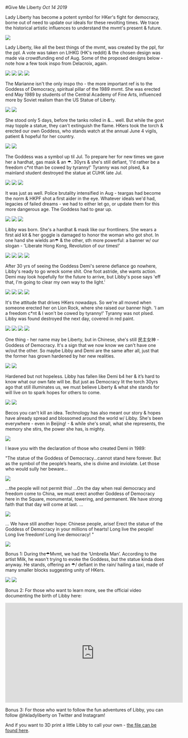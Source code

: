 #Give Me Liberty
*Oct 14 2019*

Lady Liberty has become a potent symbol for HKer's fight for democracy, borne out of need to update our ideals for these revolting times. We trace the historical artistic influences to understand the mvmt's present & future.

![](images/thread31/t31-p1.jpg)

Lady Liberty, like all the best things of the mvmt, was created by the ppl, for the ppl. A vote was taken on LIHKG (HK's reddit) & the chosen design was made via crowdfunding end of Aug. Some of the proposed designs below - note how a few took inspo from Delacroix, again.

![](images/thread31/t31-p2.jpg)
![](images/thread31/t31-p3.jpg)
![](images/thread31/t31-p4.jpg)
![](images/thread31/t31-p5.jpg)

The Marianne isn't the only inspo tho - the more important ref is to the Goddess of Democracy, spiritual pillar of the 1989 mvmt. She was erected end May 1989 by students of the Central Academy of Fine Arts, influenced more by Soviet realism than the US Statue of Liberty.

![](images/thread31/t31-p6.jpg)
![](images/thread31/t31-p7.jpg)

She stood only 5 days, before the tanks rolled in &... well. But while the govt may topple a statue, they can't extinguish the flame. HKers took the torch & erected our own Goddess, who stands watch at the annual June 4 vigils, patient & hopeful for her country.

![](images/thread31/t31-p8.png)
![](images/thread31/t31-p9.jpg)

The Goddess was a symbol up til Jul. To prepare her for new times we gave her a hardhat, gas mask & an ☂. 30yrs & she's still defiant, 'I'd rather be a freedom c\*nt than be cowed by tyranny!' Tyranny was not plsed, & a mainland student destroyed the statue at CUHK late Jul.

![](images/thread31/t31-p10.jpg)
![](images/thread31/t31-p11.jpg)
![](images/thread31/t31-p12.jpg)

It was just as well. Police brutality intensified in Aug - teargas had become the norm & HKPF shot a first aider in the eye. Whatever ideals we'd had, legacies of failed dreams - we had to either let go, or update them for this more dangerous age. The Goddess had to gear up. 

![](images/thread5/t5-p12.jpg)
![](images/thread31/t31-p13.jpg)
![](images/thread5/t5-p13.jpg)

Libby was born. She's a hardhat & mask like our frontliners. She wears a first aid kit & her goggle is damaged to honor the woman who got shot. In one hand she wields an☂ & the other, sth more powerful: a banner w/ our slogan - 'Liberate Hong Kong, Revolution of our times!'

![](images/thread31/t31-p14.jpg)
![](images/thread31/t31-p15.jpg)
![](images/thread31/t31-p16.jpg)
![](images/thread31/t31-p17.jpg)

After 30 yrs of seeing the Goddess Demi's serene defiance go nowhere, Libby's ready to go wreck some shit. One foot astride, she wants action. Demi may look hopefully for the future to arrive, but Libby's pose says 'eff that, I'm going to clear my own way to the light.' 

![](images/thread31/t31-p18.jpg)
![](images/thread31/t31-p19.jpg)
![](images/thread31/t31-p20.jpg)
![](images/thread31/t31-p21.jpg)

It's the attitude that drives HKers nowadays. So we're all moved when someone erected her on Lion Rock, where she raised our banner high. 'I am a freedom c\*nt & I won't be cowed by tyranny!' Tyranny was not plsed. Libby was found destroyed the next day, covered in red paint.

![](images/thread31/t31-p22.jpg)
![](images/thread31/t31-p23.jpg)
![](images/thread31/t31-p24.jpg)
![](images/thread31/t31-p25.jpg)

One thing - her name may be Liberty, but in Chinese, she's still 民主女神 - Goddess of Democracy. It's a sign that we now know we can't have one w/out the other. So maybe Libby and Demi are the same after all, just that the former has grown hardened by her new realities.

![](images/thread31/t31-p26.jpg)
![](images/thread31/t31-p27.jpg)

Hardened but not hopeless. Libby has fallen like Demi b4 her & it’s hard to know what our own fate will be. But just as Democracy lit the torch 30yrs ago that still illuminates us, we must believe Liberty & what she stands for will live on to spark hopes for others to come.

![](images/thread31/t31-p28.jpg)
![](images/thread31/t31-p29.jpg)

Becos you can't kill an idea. Technology has also meant our story & hopes have already spread and blossomed around the world w/ Libby. She's been everywhere - even in Beijing! - & while she's small, what she represents, the memory she stirs, the power she has, is mighty.

![](images/thread31/t31-p30.jpg)

I leave you with the declaration of those who created Demi in 1989: 

"The statue of the Goddess of Democracy...cannot stand here forever. But as the symbol of the people’s hearts, she is divine and inviolate. Let those who would sully her beware... 

![](images/thread31/t31-p31.jpg)

...the people will not permit this! ...On the day when real democracy and freedom come to China, we must erect another Goddess of Democracy here in the Square, monumental, towering, and permanent. We have strong faith that that day will come at last. ...

![](images/thread31/t31-p32.jpg)

... We have still another hope: Chinese people, arise! Erect the statue of the Goddess of Democracy in your millions of hearts! Long live the people! Long live freedom! Long live democracy! "

![](images/thread31/t31-p33.jpg)

Bonus 1: During the☂Mvmt, we had the ‘Umbrella Man’. According to the artist Milk, he wasn't trying to evoke the Goddess, but the statue kinda does anyway. He stands, offering an ☂/ defiant in the rain/ hailing a taxi, made of many smaller blocks suggesting unity of HKers.

![](images/thread31/t31-p34.jpg)
![](images/thread31/t31-p35.jpg)

Bonus 2: For those who want to learn more, see the official video documenting the birth of Libby here:

<iframe width="560" height="315" src="https://www.youtube.com/embed/hipliQ_LRd8" frameborder="0" allow="accelerometer; autoplay; encrypted-media; gyroscope; picture-in-picture" allowfullscreen></iframe>

Bonus 3: For those who want to follow the fun adventures of Libby, you can follow @hkladyliberty on Twitter and Instagram! 

And if you want to 3D print a little Libby to call your own - [the file can be found here](https://www.thingiverse.com/thing:3861546).

